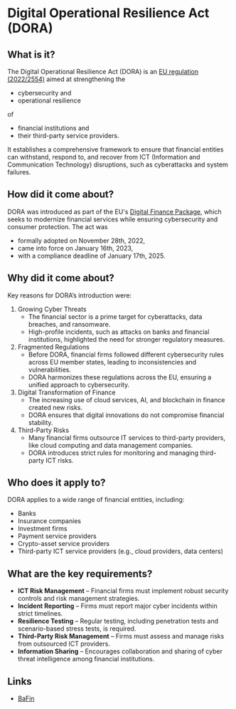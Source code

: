 # Digital Operational Resilience Act (DORA)

## What is it?

The Digital Operational Resilience Act (DORA) is
an [EU regulation (2022/2554)](https://eur-lex.europa.eu/eli/reg/2022/2554/oj) aimed at strengthening the

- cybersecurity and
- operational resilience

of

- financial institutions and
- their third-party service providers.

It establishes a comprehensive framework to ensure that financial entities can withstand, respond to, and recover from
ICT (Information and Communication Technology) disruptions, such as cyberattacks and system failures.

## How did it come about?

DORA was introduced as part of the
EU's [Digital Finance Package](https://finance.ec.europa.eu/publications/digital-finance-package_en), which seeks to
modernize financial services while ensuring cybersecurity and consumer protection. The act was

- formally adopted on November 28th, 2022,
- came into force on January 16th, 2023,
- with a compliance deadline of January 17th, 2025.

## Why did it come about?

Key reasons for DORA’s introduction were:

1. Growing Cyber Threats
   - The financial sector is a prime target for cyberattacks, data breaches, and ransomware.
   - High-profile incidents, such as attacks on banks and financial institutions, highlighted the need for stronger
     regulatory measures.
2. Fragmented Regulations
   - Before DORA, financial firms followed different cybersecurity rules across EU member states, leading to
     inconsistencies and vulnerabilities.
   - DORA harmonizes these regulations across the EU, ensuring a unified approach to cybersecurity.
3. Digital Transformation of Finance
   - The increasing use of cloud services, AI, and blockchain in finance created new risks.
   - DORA ensures that digital innovations do not compromise financial stability.
4. Third-Party Risks
   - Many financial firms outsource IT services to third-party providers, like cloud computing and data management companies.
   - DORA introduces strict rules for monitoring and managing third-party ICT risks.

## Who does it apply to?

DORA applies to a wide range of financial entities, including:
- Banks
- Insurance companies
- Investment firms
- Payment service providers
- Crypto-asset service providers
- Third-party ICT service providers (e.g., cloud providers, data centers)

## What are the key requirements?

- **ICT Risk Management** – Financial firms must implement robust security controls and risk management strategies.
- **Incident Reporting** – Firms must report major cyber incidents within strict timelines.
- **Resilience Testing** – Regular testing, including penetration tests and scenario-based stress tests, is required.
- **Third-Party Risk Management** – Firms must assess and manage risks from outsourced ICT providers.
- **Information Sharing** – Encourages collaboration and sharing of cyber threat intelligence among financial institutions.

## Links

- [BaFin](https://www.bafin.de/DE/Aufsicht/DORA/DORA_node.html)

